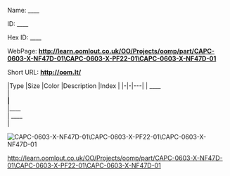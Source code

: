 

 
Name: ____

ID: ____

Hex ID: ____

WebPage: __http://learn.oomlout.co.uk/OO/Projects/oomp/part/CAPC-0603-X-NF47D-01\CAPC-0603-X-PF22-01\CAPC-0603-X-NF47D-01__

Short URL: __http://oom.lt/__


|Type   |Size   |Color   |Description   |Index   |
|-|-|---|
| ____ <br>  | ____<br>   |____<br>    |____<br>    | ____<br>  |


![CAPC-0603-X-NF47D-01\CAPC-0603-X-PF22-01\CAPC-0603-X-NF47D-01](http://oomlout.com/oomp-gen/parts/CAPC-0603-X-NF47D-01\CAPC-0603-X-PF22-01\CAPC-0603-X-NF47D-01/CAPC-0603-X-NF47D-01\CAPC-0603-X-PF22-01\CAPC-0603-X-NF47D-01_420.jpg)


 http://learn.oomlout.co.uk/OO/Projects/oomp/part/CAPC-0603-X-NF47D-01\CAPC-0603-X-PF22-01\CAPC-0603-X-NF47D-01

